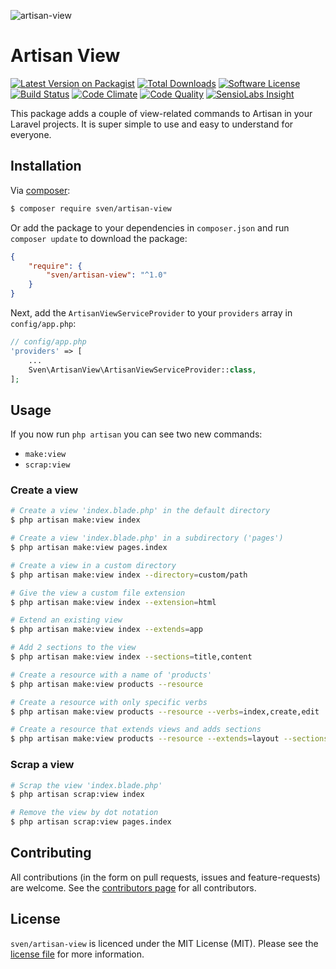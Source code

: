 ![artisan-view](https://cloud.githubusercontent.com/assets/11269635/14457826/a3bde82a-00ad-11e6-8161-0c218937156a.jpg)

# Artisan View

[![Latest Version on Packagist][ico-version]][link-packagist]
[![Total Downloads][ico-downloads]][link-downloads]
[![Software License][ico-license]](LICENSE.md)
[![Build Status][ico-travis]][link-travis]
[![Code Climate][ico-codeclimate]][link-codeclimate]
[![Code Quality][ico-quality]][link-quality]
[![SensioLabs Insight][ico-insight]][link-insight]

This package adds a couple of view-related commands to Artisan in your Laravel
projects. It is super simple to use and easy to understand for everyone.

## Installation
Via [composer](http://getcomposer.org):

```bash
$ composer require sven/artisan-view
```

Or add the package to your dependencies in `composer.json` and run
`composer update` to download the package:

```json
{
    "require": {
        "sven/artisan-view": "^1.0"
    }
}
```

Next, add the `ArtisanViewServiceProvider` to your `providers` array in `config/app.php`:

```php
// config/app.php
'providers' => [
    ...
    Sven\ArtisanView\ArtisanViewServiceProvider::class,
];
```

## Usage
If you now run `php artisan` you can see two new commands:
- `make:view`
- `scrap:view`

### Create a view
```bash
# Create a view 'index.blade.php' in the default directory
$ php artisan make:view index

# Create a view 'index.blade.php' in a subdirectory ('pages')
$ php artisan make:view pages.index

# Create a view in a custom directory
$ php artisan make:view index --directory=custom/path

# Give the view a custom file extension
$ php artisan make:view index --extension=html

# Extend an existing view
$ php artisan make:view index --extends=app

# Add 2 sections to the view
$ php artisan make:view index --sections=title,content

# Create a resource with a name of 'products'
$ php artisan make:view products --resource

# Create a resource with only specific verbs
$ php artisan make:view products --resource --verbs=index,create,edit

# Create a resource that extends views and adds sections
$ php artisan make:view products --resource --extends=layout --sections=foo,bar
```

### Scrap a view
```bash
# Scrap the view 'index.blade.php'
$ php artisan scrap:view index

# Remove the view by dot notation
$ php artisan scrap:view pages.index
```

## Contributing
All contributions (in the form on pull requests, issues and feature-requests) are
welcome. See the [contributors page](../../graphs/contributors) for all contributors.

## License
`sven/artisan-view` is licenced under the MIT License (MIT). Please see the
[license file](LICENSE.md) for more information.

[ico-version]: https://img.shields.io/packagist/v/sven/artisan-view.svg?style=flat-square
[ico-license]: https://img.shields.io/badge/license-MIT-green.svg?style=flat-square
[ico-downloads]: https://img.shields.io/packagist/dt/sven/artisan-view.svg?style=flat-square
[ico-travis]: https://img.shields.io/travis/svenluijten/artisan-view.svg?style=flat-square
[ico-codeclimate]: https://img.shields.io/codeclimate/github/svenluijten/artisan-view.svg?style=flat-square
[ico-quality]: https://img.shields.io/scrutinizer/g/svenluijten/artisan-view.svg?style=flat-square
[ico-insight]: https://img.shields.io/sensiolabs/i/66dec030-8f99-435c-8e2f-e9f3d8894665.svg?style=flat-square

[link-packagist]: https://packagist.org/packages/sven/artisan-view
[link-downloads]: https://packagist.org/packages/sven/artisan-view
[link-travis]: https://travis-ci.org/svenluijten/artisan-view
[link-codeclimate]: https://codeclimate.com/github/svenluijten/artisan-view
[link-quality]: https://scrutinizer-ci.com/g/svenluijten/artisan-view/?branch=master
[link-insight]: https://insight.sensiolabs.com/projects/66dec030-8f99-435c-8e2f-e9f3d8894665
